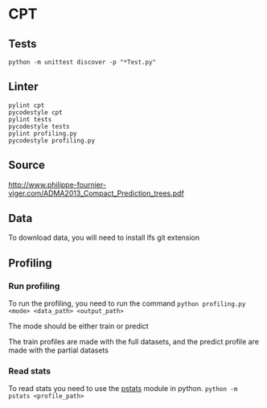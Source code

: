 # CPT

## Tests
```
python -m unittest discover -p "*Test.py"
```

## Linter
```
pylint cpt
pycodestyle cpt
pylint tests
pycodestyle tests
pylint profiling.py
pycodestyle profiling.py
```

## Source
http://www.philippe-fournier-viger.com/ADMA2013_Compact_Prediction_trees.pdf

## Data
To download data, you will need to install lfs git extension

## 	Profiling
### Run profiling
To run the profiling, you need to run the command `python profiling.py <mode> <data_path> <output_path>`

The mode should be either train or predict

The train profiles are made with the full datasets, and the predict profile are made with the partial datasets

### Read stats
To read stats you need to use the [pstats](https://docs.python.org/3/library/profile.html) module in python. `python -m pstats <profile_path>`
